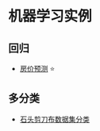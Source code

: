 # 机器学习实例

## 回归

- [房价预测](regression/house_price.md) ⭐

## 多分类

- [石头剪刀布数据集分类](multiclass_classification_image_1.md)

